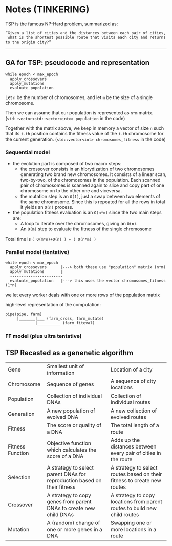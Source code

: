 # Notes (TINKERING)
TSP is the famous NP-Hard problem, summarized as:
```
“Given a list of cities and the distances between each pair of cities,
 what is the shortest possible route that visits each city and returns to the origin city?”
```

---
## GA for TSP: pseudocode and representation
```
while epoch < max_epoch
  apply_crossovers
  apply_mutations
  evaluate_popolation 
```
Let `n` be the number of chromosomes, and let `m` be the size of a single chromosome.

Then we can assume that our population is represented as `n*m` matrix. (`std::vector<std::vector<int>> population` in the code)

Together with the matrix above, we keep in memory a vector of size `n` such that its `i-th` position contains the fitness value of the `i-th` chromosome for the current generation. (`std::vector<int> chromosomes_fitness` in the code)

### Sequential model
- the evolution part is composed of two macro steps:
  - the crossover consists in an hibrydization of two chromosomes generating two brand new chromosomes. It consists of a linear scan, two-by-two, of the chromosomes in the population. Each scanned pair of chromosomes is scanned again to slice and copy part of one chromosome on to the other one and viceversa.
  - the mutation step is an `O(1)`, just a swap between two elements of the same chromosome. Since this is repeated for all the rows in total it yields an `O(n)` process.
- the population fitness evaluation is an `O(n*m)` since the two main steps are:
  - A loop to iterate over the chromosomes, giving an `O(n)`.
  - An `O(m)` step to evaluate the fitness of the single chromosome

Total time is `( O(m*n)+O(n) ) + ( O(n*m) )` 

### Parallel model (tentative)
```
while epoch < max_epoch
  apply_crossovers      |---> both these use "population" matrix (n*m)
  apply_mutations       |
  -----------------------
  evaluate_popolation   |---> this uses the vector chromosomes_fitness (1*n)
```
 we let every worker deals with one or more rows of the population matrix

 high-level representation of the computation: 
 ```
 pipe(pipe, farm)
      |_______|___ (farm_cross, farm_mutate)
              |__________ (farm_fiteval)
 ```

### FF model (plus ultra tentative)
## TSP Recasted as a genenetic algorithm
|    |                            |                  |
|----|----------------------------|------------------|
|Gene|Smallest unit of information|Location of a city|
|Chromosome|Sequence of genes| A sequence of city locations|
|Population|Collection of individual DNAs|Collection of individual routes|
|Generation|A new population of evolved DNA|A new collection of evolved routes|
|Fitness|The score or quality of a DNA| The total length of a route|
|Fitness Function| Objective function which calculates the score of a DNA| Adds up the distances between every pair of cities in the route|
|Selection|A strategy to select parent DNAs for reproduction based on their fitness|A strategy to select routes based on their fitness to create new routes|
|Crossover|A strategy to copy genes from parent DNAs to create new child DNAs| A strategy to copy locations from parent routes to build new child routes|
|Mutation|A (random) change of one or more genes in a DNA| Swapping one or more locations in a route|
